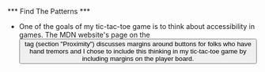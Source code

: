 *** Find The Patterns ***

* One of the goals of my tic-tac-toe game is to think about accessibility in games. The MDN website's page on the <button> tag (section "Proximity") discusses margins around buttons for folks who have hand tremors and I chose to include this thinking in my tic-tac-toe game by including margins on the player board.